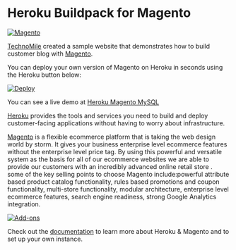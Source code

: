 # Heroku Buildpack for Magento

[![Magento](http://technomile-buildpack.herokuapp.com/img/heroku_magento.jpg)](http://www.technomile.com/capabilities/application-development/heroku/magento-2)

[TechnoMile](http://www.technomile.com) created a sample website that demonstrates how to build customer blog with [Magento](http://www.magento.com).

You can deploy your own version of Magento on Heroku in seconds using the Heroku button below:

[![Deploy](https://www.herokucdn.com/deploy/button.png)](https://heroku.com/deploy?template=https://github.com/technomile/Heroku-Magento)

You can see a live demo at [Heroku Magento MySQL](http://heroku-magento-salesforce.herokuapp.com/)

[Heroku](http://www.heroku.com) provides the tools and services you need to build and deploy customer-facing applications without having to worry about infrastructure.

[Magento](http://www.magento.com) is a flexible ecommerce platform that is taking the web design world by storm. It gives your business enterprise level ecommerce features without the enterprise level price tag. By using this powerful and versatile system as the basis for all of our ecommerce websites we are able to provide our customers with an incredibly advanced online retail store . some of the key selling points to choose Magento include:powerful attribute based product catalog functionality, rules based promotions and coupon functionality, multi-store functionality, modular architecture, enterprise level ecommerce features, search engine readiness, strong Google Analytics integration.

[![Add-ons](http://www.technomile.com/wp-content/uploads/2015/03/feature.jpg)](http://www.technomile.com/capabilities/application-development/heroku/magento-2)

Check out the [documentation](http://technomile-buildpack.herokuapp.com/Magento/) to learn more about Heroku & Magento and to set up your own instance.
